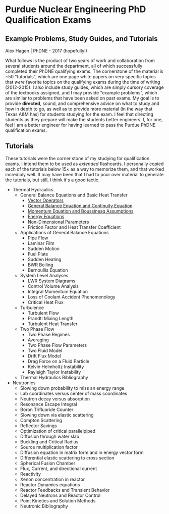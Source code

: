 # Purdue Nuclear Engineering PhD Qualification Exams
## Example Problems, Study Guides, and Tutorials

Alex Hagen | PhDNE - 2017 (hopefully!)

What follows is the product of two years of work and collaboration from several
students around the department, all of which successfully completed their PhDNE
qualifying exams.  The cornerstone of the material is ~50 "tutorials", which are
one page white papers on very specific topics that *were* favorite topics on the
qualifying exams during the time of writing (2012-2015).  I also include study
guides, which are simply cursory coverage of the textbooks assigned, and I may
provide "example problems", which are similar to problems that have been asked
on past exams.  My goal is to provide **directed**, sound, and comprehensive
advice on what to study and how in depth to go, as well as to provide more
material (in the way that Texas A&M has) for students studying for the exam.  I
feel that directing students as they prepare will make the students better
engineers. I, for one, feel I am a better engineer for having learned to pass
the Purdue PhDNE qualification exams.

## Tutorials

These tutorials were the corner stone of my studying for qualification exams.  I
intend them to be used as *extended* flashcards.  I personally copied each of
the tutorials below $15\times$ as a way to memorize them, and that worked
incredibly well. It may have been that I had to pour over material to generate
the tutorials, but still, I think it's a good tactic.

<!--
<div id="menu">
<div class="panel list-group">
<a href="#" class="list-group-item" data-toggle="collapse" data-target="#th" data-parent="#menu">Thermal Hydraulics</a>
<div id="th" class="sublinks collapse">
<a class='list-group-item small' href='th/01_vector_operators.html'>Vector Operators</a>
</div>
</div>
</div>
-->

- Thermal Hydraulics
  - General Balance Equations and Basic Heat Transfer
    - [Vector Operators](th/01_vector_operators.html)
    - [General Balance Equation and Continuity Equation](th/02_general_balance_equations_and_continuity_equation.html)
    - [Momentum Equation and Boussinesq Assumptions](th/03_momentum_equation_and_boussinesq_assumption.html)
    - [Energy Equations](th/04_energy_equations.html)
    - [Non-Dimensional Parameters](th/05_non-dimensional_parameters.html)
    - Friction Factor and Heat Transfer Coefficient
  - Applications of General Balance Equations
    - Pipe Flow
    - Laminar Film
    - Sudden Motion
    - Fuel Plate
    - Sudden Heating
    - BWR Boiling
    - Bernoullis Equation
  - System Level Analyses
    - LWR System Diagrams
    - Control Volume Analysis
    - Integral Momentum Equation
    - Loss of Coolant Accident Phenomenology
    - Critical Heat Flux
  - Turbulence
    - Turbulent Flow
    - Prandtl Mixing Length
    - Turbulent Heat Transfer
  - Two Phase Flow
    - Two Phase Regimes
    - Averaging
    - Two Phase Flow Parameters
    - Two Fluid Model
    - Drift Flux Model
    - Drag Force on a Fluid Particle
    - Kelvin Helmholtz Instability
    - Rayleigh Taylor Instability
  - Thermal Hydraulics Bibliography
- Neutronics
  - Slowing down probability to miss an energy range
  - Lab coordinates versus center of mass coordinates
  - Neutron decay versus absorption
  - Resonance Escape Integral
  - Boron Trifluoride Counter
  - Slowing down via elastic scattering
  - Compton Scattering
  - Reflector Savings
  - Optimization of critical parallelpiped
  - Diffusion through water slab
  - Buckling and Critical Radius
  - Source multiplication factor
  - Diffusion equation in matrix form and in energy vector form
  - Differential elastic scattering to cross section
  - Spherical Fusion Chamber
  - Flux, Current, and directional current
  - Reactivity
  - Xenon concentration in reactor
  - Reactor Dynamics equations
  - Reactor Feedbacks and Transient Behavior
  - Delayed Neutrons and Reactor Control
  - Point Kinetics and Solution Methods
  - Neutronic Bibliography

